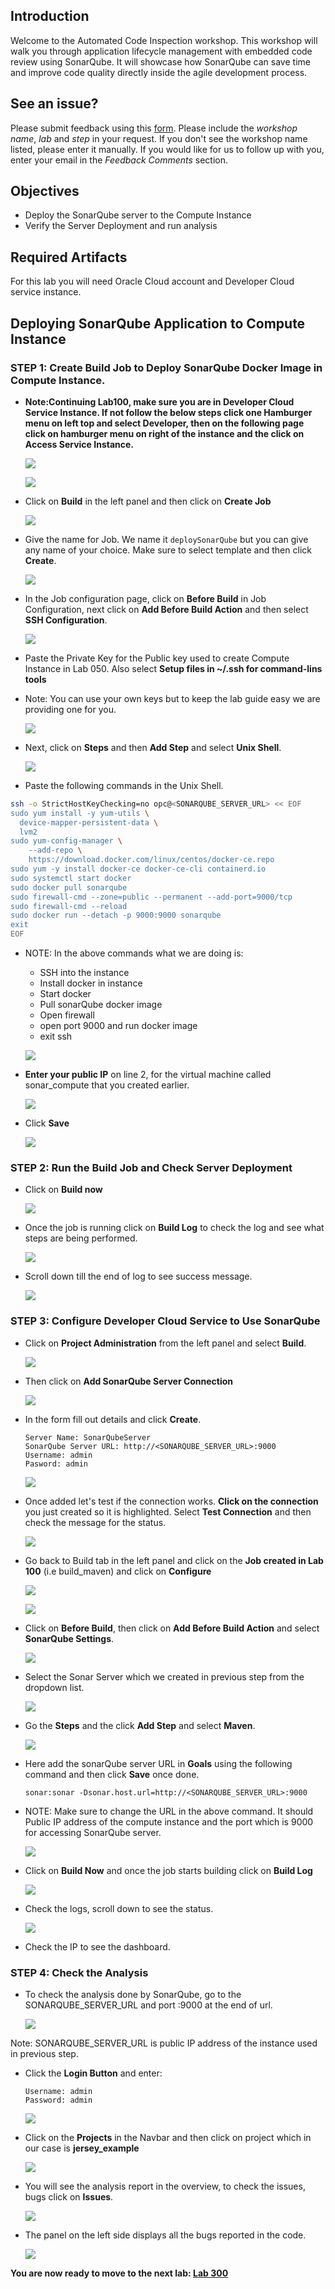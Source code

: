 <!-- ![](images/200/Picture200-lab.png)   -->

## Introduction

Welcome to the Automated Code Inspection workshop. This workshop will walk you through application lifecycle management with embedded code review using SonarQube. It will showcase how SonarQube can save time and improve code quality directly inside the agile development process.

## **See an issue?**
Please submit feedback using this [form](https://apexapps.oracle.com/pls/apex/f?p=133:1:::::P1_FEEDBACK:1). Please include the *workshop name*, *lab* and *step* in your request.  If you don't see the workshop name listed, please enter it manually. If you would like for us to follow up with you, enter your email in the *Feedback Comments* section.
## Objectives

- Deploy the SonarQube server to the Compute Instance
- Verify the Server Deployment and run analysis

## Required Artifacts

For this lab you will need Oracle Cloud account and Developer Cloud service instance.

## Deploying SonarQube Application to Compute Instance

### **STEP 1**: Create Build Job to Deploy SonarQube Docker Image in Compute Instance.

- **Note:Continuing Lab100, make sure you are in Developer Cloud Service Instance. If not follow the below steps click one Hamburger menu on left top and select Developer, then on the following page click on hamburger menu on right of the instance and the click on Access Service Instance.**

    ![](images/200/lab200_access_devcs_1.png)

    ![](images/200/lab200_access_devcs_2.png)

- Click on **Build** in the left panel and then click on **Create Job**

    ![](images/200/lab200_createBuildJob_1.png)

- Give the name for Job. We name it ```deploySonarQube``` but you can give any name of your choice. Make sure to select template and then click **Create**.

    ![](images/200/lab200_createBuildJob_2.png)

- In the Job configuration page, click on **Before Build** in Job Configuration, next click on **Add Before Build Action** and then select **SSH Configuration**.

    ![](images/200/lab200_createBuildJob_3.png)

- Paste the Private Key for the Public key used to create Compute Instance in Lab 050. Also select **Setup files in ~/.ssh for command-lins tools**

- Note: You can use your own keys but to keep the lab guide easy we are providing one for you.

    ![](images/200/lab200_createBuildJob_4.png)

- Next, click on **Steps** and then **Add Step** and select **Unix Shell**.

    ![](images/200/lab200_createBuildJob_5.png)

- Paste the following commands in the Unix Shell.  

```bash
ssh -o StrictHostKeyChecking=no opc@<SONARQUBE_SERVER_URL> << EOF
sudo yum install -y yum-utils \
  device-mapper-persistent-data \
  lvm2
sudo yum-config-manager \
    --add-repo \
    https://download.docker.com/linux/centos/docker-ce.repo
sudo yum -y install docker-ce docker-ce-cli containerd.io
sudo systemctl start docker
sudo docker pull sonarqube
sudo firewall-cmd --zone=public --permanent --add-port=9000/tcp
sudo firewall-cmd --reload
sudo docker run --detach -p 9000:9000 sonarqube
exit
EOF
```
- NOTE: In the above commands what we are doing is:
    - SSH into the instance
    - Install docker in instance
    - Start docker
    - Pull sonarQube docker image
    - Open firewall  
    - open port 9000 and run docker image
    - exit ssh

    ![](images/200/lab200_createBuildJob_6.png)

- **Enter your public IP** on line 2, for the virtual machine called sonar_compute that you created earlier.

  ![](images/200/LabGuide200-280aa8cd.png)

- Click **Save**

    ![](images/200/lab200_createBuildJob_7.png)

### **STEP 2**: Run the Build Job and Check Server Deployment

- Click on **Build now**

    ![](images/200/lab200_createBuildJob_8.png)

- Once the job is running click on **Build Log** to check the log and see what steps are being performed.

    ![](images/200/lab200_runBuildJob_1.png)

- Scroll down till the end of log to see success message.

    ![](images/200/lab200_runBuildJob_2.png)

### **STEP 3**: Configure Developer Cloud Service to Use SonarQube

- Click on **Project Administration** from the left panel and select **Build**.

  ![](images/200/LabGuide200-78822efb.png)

- Then click on **Add SonarQube Server Connection**

    ![](images/200/lab200_configureSonar_1.png)

- In the form fill out details and click **Create**.

  ```
  Server Name: SonarQubeServer
  SonarQube Server URL: http://<SONARQUBE_SERVER_URL>:9000
  Username: admin
  Pasword: admin
  ```
  ![](images/200/lab200_configureSonar_2.png)

- Once added let's test if the connection works. **Click on the connection** you just created so it is highlighted. Select **Test Connection** and then check the message for the status.

    ![](images/200/lab200_configureSonar_3.png)

- Go back to Build tab in the left panel and click on the **Job created in Lab 100** (i.e build_maven) and click on **Configure**

    ![](images/200/job_configure.png)

    ![](images/200/lab200_configureSonar_4.png)

- Click on **Before Build**, then click on **Add Before Build Action** and select **SonarQube Settings**.

    ![](images/200/lab200_configureSonar_5.png)

- Select the Sonar Server which we created in previous step from the dropdown list.

    ![](images/200/lab200_configureSonar_6.png)

- Go the **Steps** and the click **Add Step** and select **Maven**.

    ![](images/200/lab200_configureSonar_7.png)

- Here add the sonarQube server URL in **Goals** using the following command and then click **Save** once done.

  ```
  sonar:sonar -Dsonar.host.url=http://<SONARQUBE_SERVER_URL>:9000
  ```

- NOTE: Make sure to change the URL in the above command. It should Public IP address of the compute instance and the port which is 9000 for accessing SonarQube server.

    ![](images/200/lab200_configureSonar_8.png)

- Click on **Build Now** and once the job starts building click on **Build Log**

    ![](images/200/lab200_runBuild_1.png)

- Check the logs, scroll down to see the status.

    ![](images/200/lab200_runBuild_2.png)

- Check the IP to see the dashboard.


### **STEP 4**: Check the Analysis

- To check the analysis done by SonarQube, go to the SONARQUBE_SERVER_URL and port :9000 at the end of url.

    ![](images/200/lab200_soarqube_dashboard.png)

Note: SONARQUBE_SERVER_URL is public IP address of the instance used in previous step.

- Click the **Login  Button** and enter:
  ```
  Username: admin
  Password: admin
  ```
  ![](images/200/1.png)

- Click on the **Projects** in the Navbar and then click on project which in our case is **jersey_example**

    ![](images/200/2.png)

- You will see the analysis report in the overview, to check the issues, bugs click on **Issues**.

    ![](images/200/3.png)

- The panel on the left side displays all the bugs reported in the code.

    ![](images/200/4.png)

 **You are now ready to move to the next lab: [Lab 300](LabGuide300.md)**
